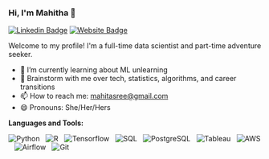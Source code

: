 ### Hi, I'm Mahitha 👋
[![Linkedin Badge](https://img.shields.io/badge/-mahithasree-blue?style=flat&logo=Linkedin&logoColor=white&link=https://www.linkedin.com/in/mahithasree/)](https://www.linkedin.com/in/mahithasree/)
[![Website Badge](https://img.shields.io/badge/-mahi27-47CCCC?style=flat&logo=Github&logoColor=white&link=https://mahi27.github.io)](https://mahi27.github.io)

Welcome to my profile! I'm a full-time data scientist and part-time adventure seeker.
- 🌱 I’m currently learning about ML unlearning
- 💬 Brainstorm with me over tech, statistics, algorithms, and career transitions 
- 📫 How to reach me: mahitasree@gmail.com
- 😄 Pronouns: She/Her/Hers

**Languages and Tools:** 

![Python](https://img.shields.io/badge/Python-3776AB?style=for-the-badge&logo=python&logoColor=white)&nbsp;&nbsp;
![R](https://img.shields.io/badge/R-276DC3?style=for-the-badge&logo=r&logoColor=white)&nbsp;&nbsp;
![Tensorflow](https://img.shields.io/badge/TensorFlow-FF6F00?style=for-the-badge&logo=tensorflow&logoColor=whit)&nbsp;&nbsp;
![SQL](https://img.shields.io/badge/SQL-CC2927?style=for-the-badge&logo=microsoft%20sql%20server&logoColor=white)&nbsp;&nbsp;
![PostgreSQL](https://img.shields.io/badge/PostgreSQL-316192?style=for-the-badge&logo=postgresql&logoColor=white)&nbsp;&nbsp;
![Tableau](https://img.shields.io/badge/Tableau-E97627?style=for-the-badge&logo=Tableau&logoColor=white)&nbsp;&nbsp;
![AWS](https://img.shields.io/badge/Amazon_AWS-232F3E?style=for-the-badge&logo=amazon-aws&logoColor=white)&nbsp;&nbsp;
![Airflow](https://img.shields.io/badge/Airflow-017CEE?style=for-the-badge&logo=Apache%20Airflow&logoColor=white)&nbsp;&nbsp;
![Git](https://img.shields.io/badge/Git-100000?style=for-the-badge&logo=github&logoColor=white)&nbsp;&nbsp;
